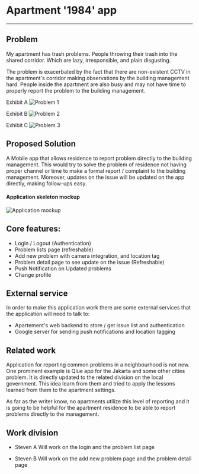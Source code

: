 # Apartment '1984' app
---

##  Problem

My apartment has trash problems. People throwing their trash into the shared corridor. Which are lazy, irresponsible, and plain disgusting. 

The problem is exacerbated by the fact that there are non-existent CCTV in the apartment's corridor making observations by the building management hard. People inside the apartment are also busy and may not have time to properly report the problem to the building management.

Exhibit A
![Problem 1](images/problem-1.jpg "Problem 1") 

Exhibit B
![Problem 2](images/problem-2.jpg "Problem 2") 

Exhibit C
![Problem 3](images/problem-3.jpg "Problem 3") 

## Proposed Solution

A Mobile app that allows residence to report problem directly to the building management. This would try to solve the problem of residence not having proper channel or time to make a formal report / complaint to the building management. Moreover, updates on the issue will be updated on the app directly, making follow-ups easy.

#### Application skeleton mockup
![Application mockup](images/skeleton.jpg "Mockup") 


## Core features:

* Login / Logout (Authentication)
* Problem lists page (refreshable)
* Add new problem with camera integration, and location tag
* Problem detail page to see update on the issue (Refreshable)
* Push Notification on Updated problems
* Change profile


## External service

In order to make this application work there are some external services that the application will need to talk to:

* Apartement's web backend to store / get issue list and authentication
* Google server for sending push notifications and location tagging


## Related work

Application for reporting common problems in a neighbourhood is not new. One prominent example is Qlue app for the Jakarta and some other cities problem. It is directly updated to the related division on the local government. This idea learn from them and tried to apply the lessons learned from them to the apartment settings.

As far as the writer know, no apartments utilize this level of reporting and it is going to be helpful for the apartment residence to be able to report problems directly to the management.


## Work division
* Steven A
   Will work on the login and the problem list page

* Steven B
   Will work on the add new problem page and the problem detail page


